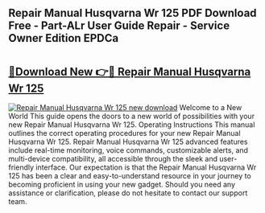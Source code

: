 ## Repair Manual Husqvarna Wr 125 PDF Download Free - Part-ALr User Guide Repair - Service Owner Edition EPDCa

# <h2><a href="http://bc85547.oget.top/?id=Repair+Manual+Husqvarna+Wr+125">🔗Download New 👉🔴 Repair Manual Husqvarna Wr 125</a></h2>

[![Repair Manual Husqvarna Wr 125 new download](https://i.imgur.com/5g1atiW.png)](http://bc85547.oget.top/?id=Repair+Manual+Husqvarna+Wr+125)
Welcome to a New World This guide opens the doors to a new world of possibilities with your new Repair Manual Husqvarna Wr 125. Operating Instructions This manual outlines the correct operating procedures for your new Repair Manual Husqvarna Wr 125. Repair Manual Husqvarna Wr 125 advanced features include real-time monitoring, voice commands, customizable alerts, and multi-device compatibility, all accessible through the sleek and user-friendly interface. Our expectation is that the Repair Manual Husqvarna Wr 125 has been a clear and easy-to-understand resource in your journey to becoming proficient in using your new gadget. Should you need any assistance or clarification, please do not hesitate to contact our support team.
